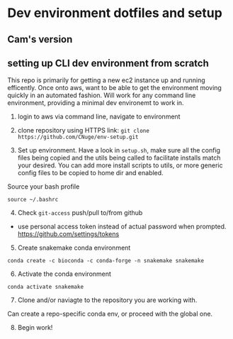 # Dev environment dotfiles and setup
## Cam's version


## setting up CLI dev environment from scratch

This repo is primarily for getting a new ec2 instance up and running efficently. Once onto aws, want to be able to get the environment moving quickly in an automated fashion. Will work for any command line environment, providing a minimal dev environemt to work in.

1. login to aws via command line, navigate to environment

2. clone repository using HTTPS link:
`git clone https://github.com/CNuge/env-setup.git`

3. Set up environment.
Have a look in `setup.sh`, make sure all the config files being copied and the utils being called to facilitate installs match your desired. You can add more install scripts to utils, or more generic config files to be copied to home dir and enabled.

Source your bash profile
```
source ~/.bashrc
```

4. Check `git-access` push/pull to/from github
- use personal access token instead of actual password when prompted.
 https://github.com/settings/tokens

5. Create snakemake conda environment 

```
conda create -c bioconda -c conda-forge -n snakemake snakemake
```

6. Activate the conda environment 

```
conda activate snakemake
```

7. Clone and/or naviagte to the repository you are working with.

Can create a repo-specific conda env, or proceed with the global one.

8. Begin work!